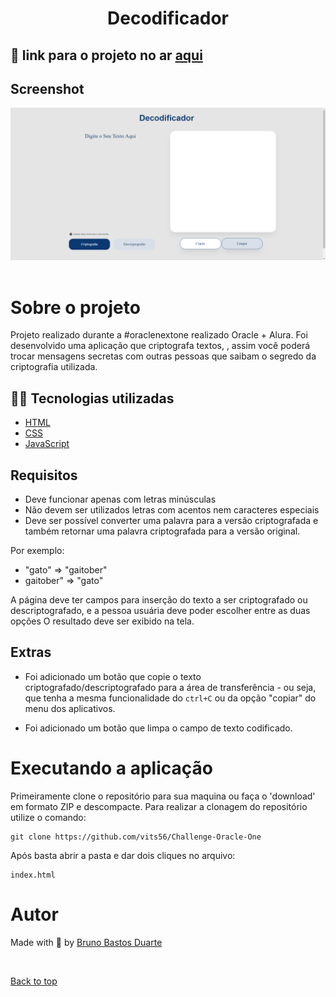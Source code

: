 <div align="center">

# Decodificador

</div>

## 🚀 link para o projeto no ar [aqui](https://vits56.github.io/Challenge-Oracle-One/)


## Screenshot

<div align="center" id="top"> 
  <img src="./images/screen1.png" alt="" />
</div>
<br/>


# Sobre o projeto

Projeto realizado durante a #oraclenextone realizado Oracle + Alura. Foi desenvolvido uma aplicação que criptografa textos, , assim você poderá trocar mensagens secretas com outras pessoas que saibam o segredo da criptografia utilizada.


## 🧑‍💻 Tecnologias utilizadas

- [HTML](https://developer.mozilla.org/pt-BR/docs/Web/HTML)
- [CSS](https://developer.mozilla.org/pt-BR/docs/Web/CSS)
- [JavaScript](https://developer.mozilla.org/pt-BR/docs/Web/JavaScript)


## Requisitos

- Deve funcionar apenas com letras minúsculas
- Não devem ser utilizados letras com acentos nem caracteres especiais
- Deve ser possível converter uma palavra para a versão criptografada e também retornar uma palavra criptografada para a versão original.

Por exemplo:
- "gato" => "gaitober"
- gaitober" => "gato"

A página deve ter campos para inserção do texto a ser criptografado ou descriptografado, e a pessoa usuária deve poder escolher entre as duas opções
O resultado deve ser exibido na tela.


## Extras

- Foi adicionado um botão que copie o texto criptografado/descriptografado para a área de transferência - ou seja, que tenha a mesma funcionalidade do `ctrl+C` ou da opção "copiar" do menu dos aplicativos.

- Foi adicionado um botão que limpa o campo de texto codificado.


# Executando a aplicação

Primeiramente clone o repositório para sua maquina ou faça o 'download' em formato ZIP e descompacte. Para realizar a clonagem do repositório utilize o comando:

    git clone https://github.com/vits56/Challenge-Oracle-One

Após basta abrir a pasta e dar dois cliques no arquivo:

    index.html


# Autor

Made with 💜 by <a href="https://github.com/vits56" target="_blank">Bruno Bastos Duarte</a>

&#xa0;

<a href="#top">Back to top</a>
